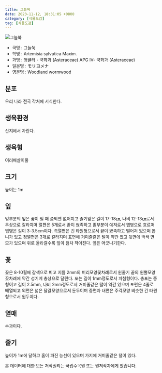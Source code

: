 ```yaml
---
title: 그늘쑥
date: 2023-11-12, 18:31:05 +0800
category: [식물도감]
tag: [식물도감]
---
```




![그늘쑥](http://www.nature.go.kr/fileUpload/plants/basic/Compositae/Artemisia/10633/10633_1_th2.jpg)
- 국명 : 그늘쑥
- 학명 : Artemisia sylvatica Maxim.
- 과명 : 앵글러 - 국화과 (Asteraceae) APG Ⅳ- 국화과 (Asteraceae)
- 일본명 : モリヨメナ
- 영문명 : Woodland wormwood


## 분포
우리 나라 전국 각처에 서식한다.
## 생육환경
산지에서 자란다.
## 생육형
여러해살이풀 
## 크기
높이는 1m
## 잎
밑부분의 잎은 꽃이 필 때 쯤되면 없어지고 줄기잎은 길이 17-18㎝, 나비 12-13㎝로서 우상으로 갈라지며 열편은 5개로서 끝이 뾰족하고 밑부분이 예저로서 엽병으로 흐르며 엽병은 길이 3-3.5cm이다. 측열편은 긴 타원형으로서 끝이 뾰족하고 떨어져 있으며 톱니가 있고 정열편은 3개로 갈라지며 표면에 거미줄같은 털이 약간 있고 뒷면에 백색 면모가 있으며 위로 올라갈수록 잎이 점차 작아진다. 잎은 어긋나기한다.
## 꽃
꽃은 8-10월에 갈색으로 피고 지름 2mm의 머리모양꽃차례로서 원줄기 끝의 원뿔모양꽃차례에 약간 성기게 총상으로 달린다. 포는 길이 1mm정도로서 피침형이다. 총포는 종형이고 길이 2.5mm, 나비 2mm정도로서 거미줄같은 털이 약간 있으며 포편은 4줄로 배열되고 외편은 넓은 달걀모양으로서 둔두이며 중편과 내편은 주걱모양 비슷한 긴 타원형으로서 원두이다.
## 열매
수과이다.
## 줄기
높이가 1m에 달하고 홈이 파진 능선이 있으며 가지에 거미줄같은 털이 있다.






본 데이터에 대한 모든 저작권리는 국립수목원 또는 원저작자에게 있습니다.
